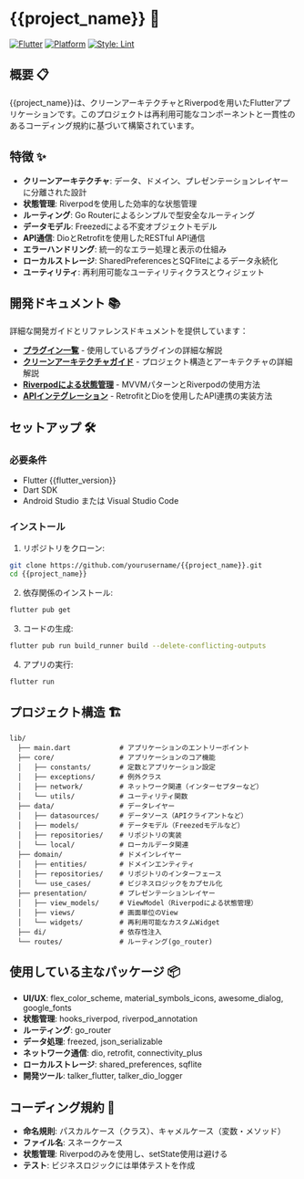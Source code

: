 # {{project_name}} 🚀

[![Flutter](https://img.shields.io/badge/Flutter-{{flutter_version}}-blue.svg?logo=flutter)](https://flutter.dev)
[![Platform](https://img.shields.io/badge/platform-{{platforms_badge}}-blue)](https://docs.flutter.dev/reference/create-new-app)
[![Style: Lint](https://img.shields.io/badge/style-lint-4BC0F5.svg)](https://pub.dev/packages/lint)

## 概要 📋

{{project_name}}は、クリーンアーキテクチャとRiverpodを用いたFlutterアプリケーションです。このプロジェクトは再利用可能なコンポーネントと一貫性のあるコーディング規約に基づいて構築されています。

## 特徴 ✨

- **クリーンアーキテクチャ**: データ、ドメイン、プレゼンテーションレイヤーに分離された設計
- **状態管理**: Riverpodを使用した効率的な状態管理
- **ルーティング**: Go Routerによるシンプルで型安全なルーティング
- **データモデル**: Freezedによる不変オブジェクトモデル
- **API通信**: DioとRetrofitを使用したRESTful API通信
- **エラーハンドリング**: 統一的なエラー処理と表示の仕組み
- **ローカルストレージ**: SharedPreferencesとSQFliteによるデータ永続化
- **ユーティリティ**: 再利用可能なユーティリティクラスとウィジェット

## 開発ドキュメント 📚

詳細な開発ガイドとリファレンスドキュメントを提供しています：

- [**プラグイン一覧**](./docs/plugins.md) - 使用しているプラグインの詳細な解説
- [**クリーンアーキテクチャガイド**](./docs/clean_architecture.md) - プロジェクト構造とアーキテクチャの詳細解説
- [**Riverpodによる状態管理**](./docs/riverpod_guide.md) - MVVMパターンとRiverpodの使用方法
- [**APIインテグレーション**](./docs/api_integration.md) - RetrofitとDioを使用したAPI連携の実装方法

## セットアップ 🛠️

### 必要条件

- Flutter {{flutter_version}}
- Dart SDK
- Android Studio または Visual Studio Code

### インストール

1. リポジトリをクローン:

```bash
git clone https://github.com/yourusername/{{project_name}}.git
cd {{project_name}}
```

2. 依存関係のインストール:

```bash
flutter pub get
```

3. コードの生成:

```bash
flutter pub run build_runner build --delete-conflicting-outputs
```

4. アプリの実行:

```bash
flutter run
```

## プロジェクト構造 🏗️

```
lib/
  ├── main.dart            # アプリケーションのエントリーポイント
  ├── core/                # アプリケーションのコア機能
  │   ├── constants/       # 定数とアプリケーション設定
  │   ├── exceptions/      # 例外クラス
  │   ├── network/         # ネットワーク関連（インターセプターなど）
  │   └── utils/           # ユーティリティ関数
  ├── data/                # データレイヤー
  │   ├── datasources/     # データソース（APIクライアントなど）
  │   ├── models/          # データモデル（Freezedモデルなど）
  │   ├── repositories/    # リポジトリの実装
  │   └── local/           # ローカルデータ関連
  ├── domain/              # ドメインレイヤー
  │   ├── entities/        # ドメインエンティティ
  │   ├── repositories/    # リポジトリのインターフェース
  │   └── use_cases/       # ビジネスロジックをカプセル化
  ├── presentation/        # プレゼンテーションレイヤー
  │   ├── view_models/     # ViewModel（Riverpodによる状態管理）
  │   ├── views/           # 画面単位のView
  │   └── widgets/         # 再利用可能なカスタムWidget
  ├── di/                  # 依存性注入
  └── routes/              # ルーティング(go_router)
```

## 使用している主なパッケージ 📦

- **UI/UX**: flex_color_scheme, material_symbols_icons, awesome_dialog, google_fonts
- **状態管理**: hooks_riverpod, riverpod_annotation
- **ルーティング**: go_router
- **データ処理**: freezed, json_serializable
- **ネットワーク通信**: dio, retrofit, connectivity_plus
- **ローカルストレージ**: shared_preferences, sqflite
- **開発ツール**: talker_flutter, talker_dio_logger

## コーディング規約 📏

- **命名規則**: パスカルケース（クラス）、キャメルケース（変数・メソッド）
- **ファイル名**: スネークケース
- **状態管理**: Riverpodのみを使用し、setState使用は避ける
- **テスト**: ビジネスロジックには単体テストを作成

